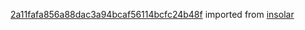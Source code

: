 [2a11fafa856a88dac3a94bcaf56114bcfc24b48f](https://github.com/insolar/insolar/commit/2a11fafa856a88dac3a94bcaf56114bcfc24b48f) imported from [insolar](https://github.com/insolar/insolar)
